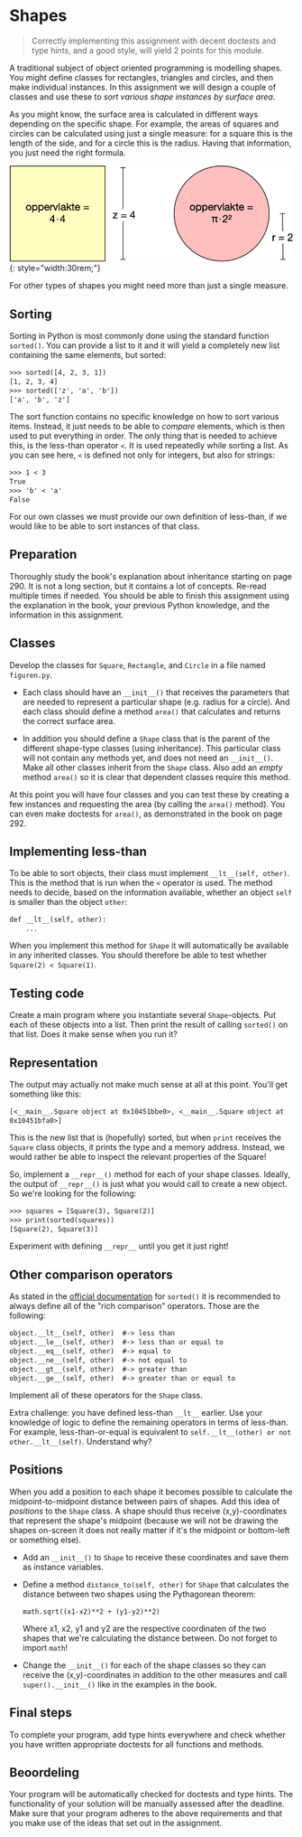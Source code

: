 # Shapes

> Correctly implementing this assignment with decent doctests and type hints, and a good style, will yield 2 points for this module.

A traditional subject of object oriented programming is modelling shapes. You might define classes for rectangles, triangles and circles, and then make individual instances. In this assignment we will design a couple of classes and use these to *sort various shape instances by surface area*.

As you might know, the surface area is calculated in different ways depending on the specific shape. For example, the areas of squares and circles can be calculated using just a single measure: for a square this is the length of the side, and for a circle this is the radius. Having that information, you just need the right formula.

![](oppervlaktes.png){: style="width:30rem;"}

For other types of shapes you might need more than just a single measure.

## Sorting

Sorting in Python is most commonly done using the standard function `sorted()`. You can provide a list to it and it will yield a completely new list containing the same elements, but sorted:

    >>> sorted([4, 2, 3, 1])
    [1, 2, 3, 4]
    >>> sorted(['z', 'a', 'b'])
    ['a', 'b', 'z']

The sort function contains no specific knowledge on how to sort various items. Instead, it just needs to be able to *compare* elements, which is then used to put everything in order. The only thing that is needed to achieve this, is the less-than operator `<`. It is used repeatedly while sorting a list. As you can see here, `<` is defined not only for integers, but also for strings:

    >>> 1 < 3
    True
    >>> 'b' < 'a'
    False

For our own classes we must provide our own definition of less-than, if we would like to be able to sort instances of that class.

## Preparation

Thoroughly study the book's explanation about inheritance starting on page 290. It is not a long section, but it contains a lot of concepts. Re-read multiple times if needed. You should be able to finish this assignment using the explanation in the book, your previous Python knowledge, and the information in this assignment.

## Classes

Develop the classes for `Square`, `Rectangle`, and `Circle` in a file named `figuren.py`.

*   Each class should have an `__init__()` that receives the parameters that are needed to represent a particular shape (e.g. radius for a circle). And each class should define a method `area()` that calculates and returns the correct surface area.

*   In addition you should define  a `Shape` class that is the parent of the different shape-type classes (using inheritance). This particular class will not contain any methods yet, and does not need an `__init__()`. Make all other classes inherit from the `Shape` class. Also add an *empty* method `area()` so it is clear that dependent classes require this method.

At this point you will have four classes and you can test these by creating a few instances and requesting the area (by calling the `area()` method). You can even make doctests for `area()`, as demonstrated in the book on page 292.

## Implementing less-than

To be able to sort objects, their class must implement `__lt__(self, other)`. This is the method that is run when the `<` operator is used. The method needs to decide, based on the information available, whether an object `self` is smaller than the object `other`:

    def __lt__(self, other):
        ...

When you implement this method for `Shape` it will automatically be available in any inherited classes. You should therefore be able to test whether `Square(2) < Square(1)`.

## Testing code

Create a main program where you instantiate several `Shape`-objects. Put each of these objects into a list. Then print the result of calling `sorted()` on that list. Does it make sense when you run it?

## Representation

The output may actually not make much sense at all at this point. You'll get something like this:

    [<__main__.Square object at 0x10451bbe0>, <__main__.Square object at 0x10451bfa0>]

This is the new list that is (hopefully) sorted, but when `print` receives the `Square` class objects, it prints the type and a memory address. Instead, we would rather be able to inspect the relevant properties of the Square!

So, implement a `__repr__()` method for each of your shape classes. Ideally, the output of `__repr__()` is just what you would call to create a new object. So we're looking for the following:

    >>> squares = [Square(3), Square(2)]
    >>> print(sorted(squares))
    [Square(2), Square(3)]

Experiment with defining `__repr__` until you get it just right!

## Other comparison operators

As stated in the [official documentation](https://docs.python.org/3/library/functions.html#sorted) for `sorted()` it is recommended to always define all of the "rich comparison" operators. Those are the following:

    object.__lt__(self, other)  #-> less than
    object.__le__(self, other)  #-> less than or equal to
    object.__eq__(self, other)  #-> equal to
    object.__ne__(self, other)  #-> not equal to
    object.__gt__(self, other)  #-> greater than
    object.__ge__(self, other)  #-> greater than or equal to

Implement all of these operators for the `Shape` class.

Extra challenge: you have defined less-than `__lt__` earlier. Use your knowledge of logic to define the remaining operators in terms of less-than. For example, less-than-or-equal is equivalent to `self.__lt__(other) or not other.__lt__(self)`. Understand why?

## Positions

When you add a position to each shape it becomes possible to calculate the midpoint-to-midpoint distance between pairs of shapes. Add this idea of *positions* to the `Shape` class. A shape should thus receive (x,y)-coordinates that represent the shape's midpoint (because we will not be drawing the shapes on-screen it does not really matter if it's the midpoint or bottom-left or something else).

*   Add an `__init__()` to `Shape` to receive these coordinates and save them as instance variables.

*   Define a method `distance_to(self, other)` for `Shape` that calculates the distance between two shapes using the Pythagorean theorem:

        math.sqrt((x1-x2)**2 + (y1-y2)**2)

    Where x1, x2, y1 and y2 are the respective coordinaten of the two shapes that we're calculating the distance between. Do not forget to import `math`!

*   Change the `__init__()` for each of the shape classes so they can receive the (x,y)-coordinates in addition to the other measures and call `super().__init__()` like in the examples in the book.

## Final steps

To complete your program, add type hints everywhere and check whether you have written appropriate doctests for all functions and methods.

## Beoordeling

Your program will be automatically checked for doctests and type hints. The functionality of your solution will be manually assessed after the deadline. Make sure that your program adheres to the above requirements and that you make use of the ideas that set out in the assignment.
